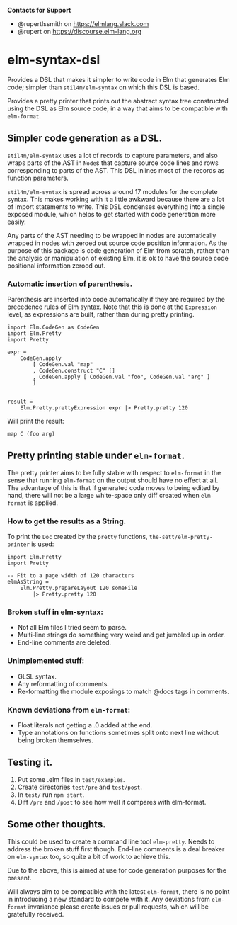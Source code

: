 **Contacts for Support**
- @rupertlssmith on https://elmlang.slack.com
- @rupert on https://discourse.elm-lang.org

# elm-syntax-dsl

Provides a DSL that makes it simpler to write code in Elm that generates Elm code; simpler
than `stil4m/elm-syntax` on which this DSL is based.

Provides a pretty printer that prints out the abstract syntax tree constructed using
the DSL as Elm source code, in a way that aims to be compatible with `elm-format`.

## Simpler code generation as a DSL.

`stil4m/elm-syntax` uses a lot of records to capture parameters, and also wraps parts of the
AST in `Node`s that capture source code lines and rows corresponding to parts of the AST.
This DSL inlines most of the records as function parameters.

`stil4m/elm-syntax` is spread across around 17 modules for the complete syntax. This makes
working with it a little awkward because there are a lot of import statements to write. This
DSL condenses everything into a single exposed module, which helps to get started with
code generation more easily.

Any parts of the AST needing to be wrapped in nodes are automatically wrapped in nodes with
zeroed out source code position information. As the purpose of this package is code generation
of Elm from scratch, rather than the analysis or manipulation of existing Elm, it is ok to
have the source code positional information zeroed out.

### Automatic insertion of parenthesis.

Parenthesis are inserted into code automatically if they are required by the precedence
rules of Elm syntax. Note that this is done at the `Expression` level, as expressions
are built, rather than during pretty printing.

```
import Elm.CodeGen as CodeGen
import Elm.Pretty
import Pretty

expr =
    CodeGen.apply
        [ CodeGen.val "map"
        , CodeGen.construct "C" []
        , CodeGen.apply [ CodeGen.val "foo", CodeGen.val "arg" ]
        ]


result =
    Elm.Pretty.prettyExpression expr |> Pretty.pretty 120
```

Will print the result:

```    
map C (foo arg)
```

## Pretty printing stable under `elm-format`.

The pretty printer aims to be fully stable with respect to `elm-format` in the sense that
running `elm-format` on the output should have no effect at all. The advantage of this is
that if generated code moves to being edited by hand, there will not be a large white-space
only diff created when `elm-format` is applied.

### How to get the results as a String.

To print the `Doc` created by the `pretty` functions, `the-sett/elm-pretty-printer`
is used:

```
import Elm.Pretty
import Pretty

-- Fit to a page width of 120 characters
elmAsString =
    Elm.Pretty.prepareLayout 120 someFile
        |> Pretty.pretty 120
```

### Broken stuff in elm-syntax:

* Not all Elm files I tried seem to parse.
* Multi-line strings do something very weird and get jumbled up in order.
* End-line comments are deleted.

### Unimplemented stuff:

* GLSL syntax.
* Any reformatting of comments.
* Re-formatting the module exposings to match @docs tags in comments.

### Known deviations from `elm-format`:

* Float literals not getting a .0 added at the end.
* Type annotations on functions sometimes split onto next line without being
broken themselves.

## Testing it.

1. Put some .elm files in `test/examples`.
2. Create directories `test/pre` and `test/post`.
3. In `test/` run `npm start`.
4. Diff `/pre` and `/post` to see how well it compares with elm-format.

## Some other thoughts.

This could be used to create a command line tool `elm-pretty`. Needs to address the broken stuff first though. End-line comments is a deal breaker on `elm-syntax` too, so quite a bit of work to achieve this.

Due to the above, this is aimed at use for code generation purposes for the present.

Will always aim to be compatible with the latest `elm-format`, there is no point in introducing a new standard to compete with it. Any deviations from `elm-format`
invariance please create issues or pull requests, which will be gratefully received.
